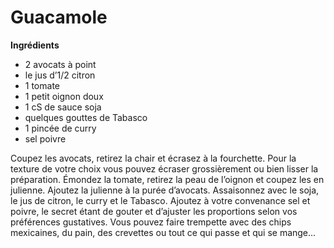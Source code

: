 # Guacamole

**Ingrédients**  

* 2 avocats à point
* le jus d’1/2 citron
* 1 tomate
* 1 petit oignon doux
* 1 cS de sauce soja
* quelques gouttes de Tabasco
* 1 pincée de curry
* sel poivre

Coupez les avocats, retirez la chair et écrasez à la fourchette. Pour la texture de votre choix vous pouvez écraser grossièrement ou bien lisser la préparation.
Émondez la tomate, retirez la peau de l’oignon et coupez les en julienne.
Ajoutez la julienne à la purée d’avocats.
Assaisonnez avec le soja, le jus de citron, le curry et le Tabasco. Ajoutez à votre convenance sel et poivre, le secret étant de gouter et d’ajuster les proportions selon vos préférences gustatives.
Vous pouvez faire trempette avec des chips mexicaines, du pain, des crevettes ou tout ce qui passe et qui se mange…